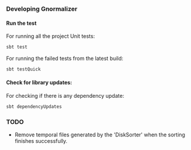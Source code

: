 ### Developing Gnormalizer

#### Run the test

For running all the project Unit tests:

```sh
sbt test
```

For running the failed tests from the latest build:

```sh
sbt testQuick
```

#### Check for library updates:

For checking if there is any dependency update:

```sh
sbt dependencyUpdates
```

### TODO

- Remove temporal files generated by the 'DiskSorter' when the sorting finishes successfully.
